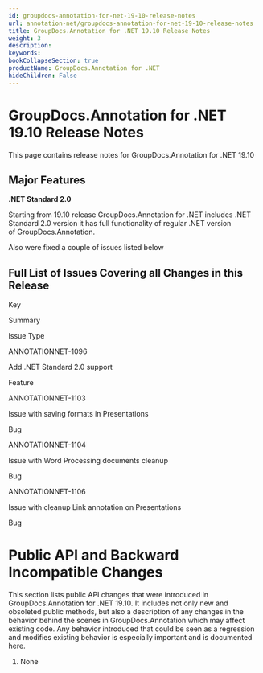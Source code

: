 ```yaml
---
id: groupdocs-annotation-for-net-19-10-release-notes
url: annotation-net/groupdocs-annotation-for-net-19-10-release-notes
title: GroupDocs.Annotation for .NET 19.10 Release Notes
weight: 3
description: 
keywords: 
bookCollapseSection: true
productName: GroupDocs.Annotation for .NET
hideChildren: False
---
```


# GroupDocs.Annotation for .NET 19.10 Release Notes

This page contains release notes for GroupDocs.Annotation for .NET 19.10

## Major Features

**.NET Standard 2.0**

Starting from 19.10 release GroupDocs.Annotation for .NET includes .NET Standard 2.0 version it has full functionality of regular .NET version of GroupDocs.Annotation.

Also were fixed a couple of issues listed below

## Full List of Issues Covering all Changes in this Release

Key

Summary

Issue Type

ANNOTATIONNET-1096

Add .NET Standard 2.0 support

Feature

ANNOTATIONNET-1103

Issue with saving formats in Presentations

Bug

ANNOTATIONNET-1104 

Issue with Word Processing documents cleanup

Bug

ANNOTATIONNET-1106

Issue with cleanup Link annotation on Presentations

Bug

# Public API and Backward Incompatible Changes

This section lists public API changes that were introduced in GroupDocs.Annotation for .NET 19.10. It includes not only new and obsoleted public methods, but also a description of any changes in the behavior behind the scenes in GroupDocs.Annotation which may affect existing code. Any behavior introduced that could be seen as a regression and modifies existing behavior is especially important and is documented here.

1.  None
